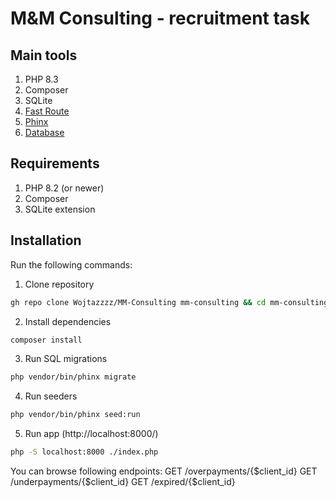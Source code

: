 # M&M Consulting - recruitment task

## Main tools

1. PHP 8.3
2. Composer
3. SQLite
4. [Fast Route](https://github.com/nikic/FastRoute)
5. [Phinx](https://github.com/cakephp/phinx)
6. [Database](https://github.com/cakephp/database)

## Requirements

1. PHP 8.2 (or newer)
2. Composer
3. SQLite extension

## Installation

Run the following commands:

1. Clone repository

```sh
gh repo clone Wojtazzzz/MM-Consulting mm-consulting && cd mm-consulting
```

2. Install dependencies

```sh
composer install
```

3. Run SQL migrations

```sh
php vendor/bin/phinx migrate
```

4. Run seeders

```sh
php vendor/bin/phinx seed:run
```

5. Run app (http://localhost:8000/)

```sh
php -S localhost:8000 ./index.php
```

You can browse following endpoints:
GET /overpayments/{$client_id}
GET /underpayments/{$client_id}
GET /expired/{$client_id}
